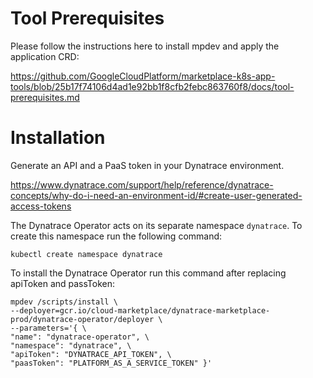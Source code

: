 # Tool Prerequisites

Please follow the instructions here to install mpdev and apply the application CRD:

https://github.com/GoogleCloudPlatform/marketplace-k8s-app-tools/blob/25b17f74106d4ad1e92bb1f8cfb2febc863760f8/docs/tool-prerequisites.md

# Installation

Generate an API and a PaaS token in your Dynatrace environment.

https://www.dynatrace.com/support/help/reference/dynatrace-concepts/why-do-i-need-an-environment-id/#create-user-generated-access-tokens

The Dynatrace Operator acts on its separate namespace `dynatrace`.
To create this namespace run the following command:

```
kubectl create namespace dynatrace
```

To install the Dynatrace Operator run this command after replacing apiToken and passToken:

```
mpdev /scripts/install \
--deployer=gcr.io/cloud-marketplace/dynatrace-marketplace-prod/dynatrace-operator/deployer \
--parameters='{ \
"name": "dynatrace-operator", \
"namespace": "dynatrace", \
"apiToken": "DYNATRACE_API_TOKEN", \
"paasToken": "PLATFORM_AS_A_SERVICE_TOKEN" }'
```